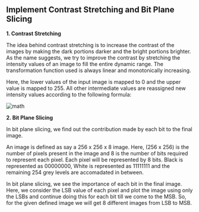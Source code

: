 ## Implement Contrast Stretching and Bit Plane Slicing ##

**1. Contrast Stretching**

The idea behind contrast stretching is to increase the contrast of the images by making the dark portions darker and the bright portions brighter.
As the name suggests, we try to improve the contrast by stretching the intensity values of an image to fill the entire dynamic range.
The transformation function used is always linear and monotonically increasing.

Here, the lower values of the input image is mapped to 0 and the upper value is mapped to 255.
All other intermediate values are reassigned new intensity values according to the following formula:

![math](https://user-images.githubusercontent.com/54772502/105812202-be471600-5fd3-11eb-8e3f-9ba40b71f3ad.png)


**2. Bit Plane Slicing**

In bit plane slicing, we find out the contribution made by each bit to the final image.

An image is defined as say a 256 x 256 x 8 image. 
Here, (256 x 256) is the number of pixels present in the image and 8 is the number of bits required to represent each pixel.
Each pixel will be represented by 8 bits.
Black is represented as 00000000, White is represented as 11111111 and the remaining 254 grey levels are accomadated in between.

In bit plane slicing, we see the importance of each bit in the final image.
Here, we consider the LSB value of each pixel and plot the image using only the LSBs and continue doing this for each bit till we come to the MSB.
So, for the given defined image we will get 8 different images from LSB to MSB.

